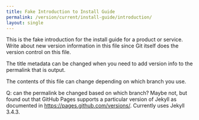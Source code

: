 ```yaml
---
title: Fake Introduction to Install Guide
permalink: /version/current/install-guide/introduction/
layout: single
---
```


This is the fake introduction for the install guide for a product or service. Write about new version information in this file since Git itself does the version control on this file.

The title metadata can be changed when you need to add version info to the permalink that is output.

The contents of this file can change depending on which branch you use.

Q: can the permalink be changed based on which branch? 
Maybe not, but found out that GitHub Pages supports a particular version of Jekyll as documented in https://pages.github.com/versions/. Currently uses Jekyll 3.4.3.